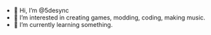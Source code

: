 - 👋 Hi, I’m @5desync
- 👀 I’m interested in creating games, modding, coding, making music.
- 🌱 I’m currently learning something.

<!---
5desync/5desync is a ✨ special ✨ repository because its `README.md` (this file) appears on your GitHub profile.
You can click the Preview link to take a look at your changes.
--->
